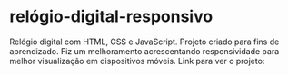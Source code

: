 # relógio-digital-responsivo
Relógio digital com HTML, CSS e JavaScript.
Projeto criado para fins de aprendizado.
Fiz um melhoramento acrescentando responsividade para melhor visualização em dispositivos móveis.
Link para ver o projeto:
